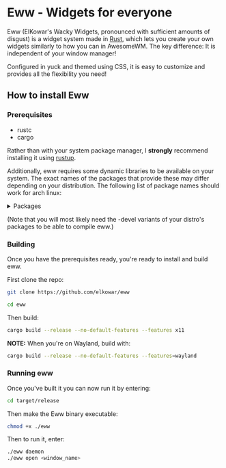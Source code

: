 # Eww - Widgets for everyone

<!-- markdownlint-disable MD033 -->

Eww (ElKowar's Wacky Widgets, pronounced with sufficient amounts of disgust)
is a widget system made in [Rust](https://www.rust-lang.org/),
which lets you create your own widgets similarly to how you can in AwesomeWM.
The key difference: It is independent of your window manager!

Configured in yuck and themed using CSS, it is easy to customize and provides all the flexibility you need!

## How to install Eww

### Prerequisites

* rustc
* cargo

Rather than with your system package manager,
I **strongly** recommend installing it using  [rustup](https://rustup.rs/).

Additionally, eww requires some dynamic libraries to be available on your system.
The exact names of the packages that provide these may differ depending on your distribution.
The following list of package names should work for arch linux:

<details>
<summary>Packages</summary>

* gtk3 (libgdk-3, libgtk-3)
* gtk-layer-shell (only on Wayland)
* pango (libpango)
* gdk-pixbuf2 (libgdk_pixbuf-2)
* libdbusmenu-gtk3
* cairo (libcairo, libcairo-gobject)
* glib2 (libgio, libglib-2, libgobject-2)
* gcc-libs (libgcc)
* glibc

</details>

(Note that you will most likely need the -devel variants of your distro's packages to be able to compile eww.)

### Building

Once you have the prerequisites ready, you're ready to install and build eww.

First clone the repo:

```bash
git clone https://github.com/elkowar/eww
```

```bash
cd eww
```

Then build:

```bash
cargo build --release --no-default-features --features x11
```

**NOTE:**
When you're on Wayland, build with:

```bash
cargo build --release --no-default-features --features=wayland
```

### Running eww

Once you've built it you can now run it by entering:

```bash
cd target/release
```

Then make the Eww binary executable:

```bash
chmod +x ./eww
```

Then to run it, enter:

```bash
./eww daemon
./eww open <window_name>
```
